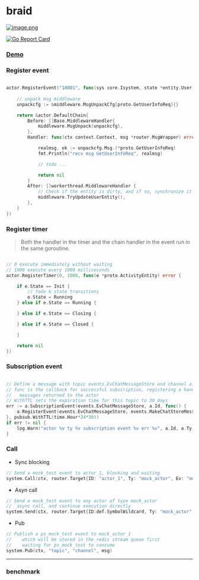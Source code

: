 # braid
> 

[![image.png](https://i.postimg.cc/3xNDLTwR/image.png)](https://postimg.cc/ts0TT8WQ)

[![Go Report Card](https://goreportcard.com/badge/github.com/pojol/braid?style=flat-square)](https://goreportcard.com/report/github.com/pojol/braid)


### [Demo](https://github.com/pojol/braid-demo)

### Register event
```go

actor.RegisterEvent("10001", func(sys core.Isystem, state *entity.User) *actor.DefaultChain {
    
    // unpack msg middleware
    unpackcfg := &middleware.MsgUnpackCfg[proto.GetUserInfoReq]{}

    return &actor.DefaultChain{
        Before: []Base.MiddlewareHandler{
            middleware.MsgUnpack(unpackcfg),
        },
        Handler: func(ctx context.Context, msg *router.MsgWrapper) error {

            realmsg, ok := unpackcfg.Msg.(*proto.GetUserInfoReq)
            fmt.Println("recv msg GetUserInfoReq", realmsg)

            // todo ...

            return nil
        }
        After: []workerthread.MiddlewareHandler {
            // Check if the entity is dirty, and if so, synchronize it to the cache
            middleware.TryUpdateUserEntity(),
        },
    }
})
```

### Register timer
> Both the handler in the timer and the chain handler in the event run in the same goroutine.
```go

// 0 execute immediately without waiting
// 1000 execute every 1000 milliseconds
actor.RegisterTimer(0, 1000, func(e *proto.ActivityEntity) error {

    if e.State == Init {
        // todo & state transitions
        e.State = Running
    } else if e.State == Running {

    } else if e.State == Closing {

    } else if e.State == Closed {

    }

    return nil
})

```

### Subscription event
```go

// Define a message with topic events.EvChatMessageStore and channel a.Id (self)
// func is the callback for successful subscription, registering a handler function for
//   messages returned to the actor
// WithTTL sets the expiration time for this topic to 30 days
err := a.SubscriptionEvent(events.EvChatMessageStore, a.Id, func() {
    a.RegisterEvent(events.EvChatMessageStore, events.MakeChatStoreMessage(a.Sys, a.state))
}, pubsub.WithTTL(time.Hour*24*30))
if err != nil {
    log.Warn("actor %v ty %v subscription event %v err %v", a.Id, a.Ty, events.EvChatMessageStore, err.Error())
}
```

### Call
* Sync blocking
```go
// Send a mock_test event to actor_1, blocking and waiting
system.Call(ctx, router.Target{ID: "actor_1", Ty: "mock_actor", Ev: "mock_test"}, nil)
```

* Asyn call
```go
// Send a mock_test event to any actor of type mock_actor
//  async call, and continue execution directly
system.Send(ctx, router.Target{ID:def.SymbolWildcard, Ty: "mock_actor",Ev: "mock_test"}, nil)
```

* Pub
```go
// Publish a ps_mock_test event to mock_actor_1
//    which will be stored in the redis stream queue first
//    waiting for ps_mock_test to consume
system.Pub(ctx, "topic", "channel", msg)
```

---

### benchmark
